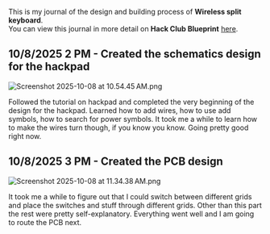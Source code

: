 <!--
  ===================    !!READ THIS NOTICE!!   ====================
  DO NOT edit this file manually. Your changes WILL BE OVERWRITTEN!
  This journal is auto generated and updated by Hack Club Blueprint.
  To edit this file, please edit your journal entries on Blueprint.
  ==================================================================
-->

This is my journal of the design and building process of **Wireless split keyboard**.  
You can view this journal in more detail on **Hack Club Blueprint** [here](https://blueprint.hackclub.com/projects/293).


## 10/8/2025 2 PM - Created the schematics design for the hackpad  

![Screenshot 2025-10-08 at 10.54.45 AM.png](https://blueprint.hackclub.com/user-attachments/blobs/proxy/eyJfcmFpbHMiOnsiZGF0YSI6MTA1NSwicHVyIjoiYmxvYl9pZCJ9fQ==--c61080db1271f4665dc5fce22a7ec0a848da001f/Screenshot%202025-10-08%20at%2010.54.45%E2%80%AFAM.png)

Followed the tutorial on hackpad and completed the very beginning of the design for the hackpad. Learned how to add wires, how to use add symbols, how to search for power symbols. It took me a while to learn how to make the wires turn though, if you know you know. Going pretty good right now.   

## 10/8/2025 3 PM - Created the PCB design  

![Screenshot 2025-10-08 at 11.34.38 AM.png](https://blueprint.hackclub.com/user-attachments/blobs/proxy/eyJfcmFpbHMiOnsiZGF0YSI6MTA1NywicHVyIjoiYmxvYl9pZCJ9fQ==--fa876324ac7242006bd0ef9452aec72667c372b7/Screenshot%202025-10-08%20at%2011.34.38%E2%80%AFAM.png)

It took me a while to figure out that I could switch between different grids and place the switches and stuff through different grids. Other than this part the rest were pretty self-explanatory. Everything went well and I am going to route the PCB next.   

